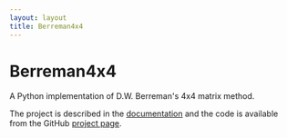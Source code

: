 ```yaml
---
layout: layout
title: Berreman4x4
---
```

Berreman4x4
======
A Python implementation of D.W. Berreman's 4x4 matrix method.

The project is described in the [documentation](http://github.com/downloads/Berreman4x4/Berreman4x4/documentation.pdf) and the code is available from the GitHub [project page](http://github.com/Berreman4x4/Berreman4x4).

